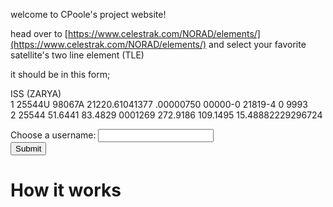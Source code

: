 welcome to CPoole's project website!

head over to [https://www.celestrak.com/NORAD/elements/](https://www.celestrak.com/NORAD/elements/) and select your favorite satellite's two line element (TLE)

it should be in this form;

ISS (ZARYA)             
1 25544U 98067A   21220.61041377  .00000750  00000-0  21819-4 0  9993  
2 25544  51.6441  83.4829 0001269 272.9186 109.1495 15.48882229296724

<!---
<input type="text" id="tle" name="tle"/>
--->

<!---
<p>Click the button to display a dialog box which will ask for your TLE.</p>
--->

<form>
  <div>
    <label for="myText">Choose a username: </label>
    <input type="text" id="myText" name="name">
  </div>
  <div>
    <button onclick="myFunction(tle)">Submit</button>
  </div>
</form>

<!---
<p id="demo"></p>
--->

<script>
function myFunction(tle) {
  //var tle = window.prompt("Paste your TLE: ");
  var tle = document.getElementById("myText").value
  const myArrLines = tle.split("\n");
  satelliteName = myArrLines[0];
  //catalogNum = myArr[];
  //classification = myArr[];
  window.alert("Your TLE is " + tle + "\n" + "it's name is " + satelliteName);
}
</script>

# How it works
